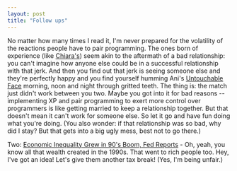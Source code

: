 ```yaml
---
layout: post
title: "Follow ups"
---
```




No matter how many times I read it, I'm never prepared for the volatility of the reactions people have to pair programming. The ones born of experience (like <a href="http://freeroller.net/page/chiara/20030122">Chiara's</a>) seem akin to the aftermath of a bad relationship: you can't imagine how anyone else could be in a successful relationship with that jerk. And then you find out that jerk is seeing someone else and they're perfectly happy and you find yourself humming Ani's <a href="http://www.lyricsspot.com/song.php?s=1690">Untouchable Face</a> morning, noon and night through gritted teeth. The thing is: the match just didn't work between you two. Maybe you got into it for bad reasons -- implementing XP and pair programming to exert more control over programmers is like getting married to keep a relationship together. But that doesn't mean it can't work for someone else. So let it go and have fun doing what you're doing. (You also wonder: if that relationship was so bad, why did I stay? But that gets into a big ugly mess, best not to go there.)

<p>Two: <a href="http://www.nytimes.com/2003/01/23/business/23WEAL.html">Economic Inequality Grew in 90's Boom, Fed Reports</a> - Oh, yeah, you know all that wealth created in the 1990s. That went to rich people too. Hey, I've got an idea! Let's give them another tax break! (Yes, I'm being unfair.)</p>


